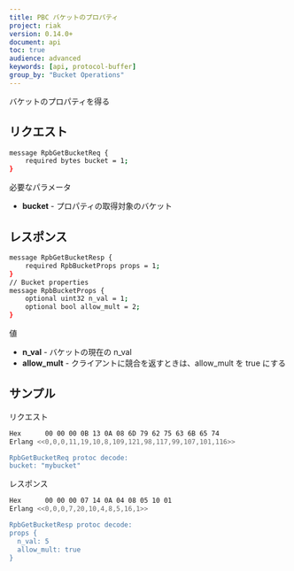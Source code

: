 ```yaml
---
title: PBC バケットのプロパティ
project: riak
version: 0.14.0+
document: api
toc: true
audience: advanced
keywords: [api, protocol-buffer]
group_by: "Bucket Operations"
---
```


バケットのプロパティを得る

## リクエスト


```bash
message RpbGetBucketReq {
    required bytes bucket = 1;
}
```


必要なパラメータ

* **bucket** - プロパティの取得対象のバケット

## レスポンス


```bash
message RpbGetBucketResp {
    required RpbBucketProps props = 1;
}
// Bucket properties
message RpbBucketProps {
    optional uint32 n_val = 1;
    optional bool allow_mult = 2;
}
```


値

* **n_val** - バケットの現在の n_val
* **allow_mult** - クライアントに競合を返すときは、allow_mult を true にする

## サンプル

リクエスト

```bash
Hex      00 00 00 0B 13 0A 08 6D 79 62 75 63 6B 65 74
Erlang <<0,0,0,11,19,10,8,109,121,98,117,99,107,101,116>>

RpbGetBucketReq protoc decode:
bucket: "mybucket"

```


レスポンス

```bash
Hex      00 00 00 07 14 0A 04 08 05 10 01
Erlang <<0,0,0,7,20,10,4,8,5,16,1>>

RpbGetBucketResp protoc decode:
props {
  n_val: 5
  allow_mult: true
}

```
